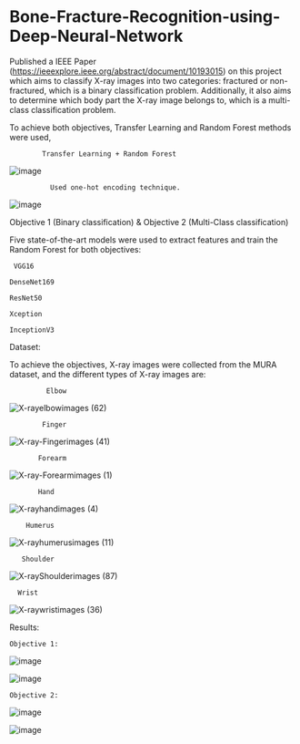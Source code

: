 # Bone-Fracture-Recognition-using-Deep-Neural-Network


Published a IEEE Paper (https://ieeexplore.ieee.org/abstract/document/10193015) on this project which  aims to classify X-ray images into two categories: fractured or non-fractured, which is a binary classification problem. Additionally, it also aims to determine which body part the X-ray image belongs to, which is a multi-class classification problem.

To achieve both objectives, Transfer Learning and Random Forest methods were used, 

            Transfer Learning + Random Forest
![image](https://user-images.githubusercontent.com/110224556/220574926-deda20e0-082a-42ec-858f-a1dd8ad1ea74.png)



              Used one-hot encoding technique.
![image](https://user-images.githubusercontent.com/110224556/220575051-21e9c5fc-0b96-4167-bc6e-4835ed2c08a6.png)





Objective 1 (Binary classification) & Objective 2 (Multi-Class classification)

Five state-of-the-art models were used to extract features and train the Random Forest for both objectives:

     VGG16

    DenseNet169

    ResNet50

    Xception

    InceptionV3



Dataset:

To achieve the objectives, X-ray images were collected from the MURA dataset, and the different types of X-ray images are:


             Elbow
![X-rayelbowimages (62)](https://user-images.githubusercontent.com/110224556/220575399-2f060ddc-fffe-4453-8401-0cd8c195007f.png)


            Finger
![X-ray-Fingerimages (41)](https://user-images.githubusercontent.com/110224556/220576483-3efb6d56-3a08-47ea-a092-cdd1325faad3.png)

           Forearm
![X-ray-Forearmimages (1)](https://user-images.githubusercontent.com/110224556/220576866-a337e58c-3ed8-477a-b5d5-49f8724fdaa7.png)

           Hand
![X-rayhandimages (4)](https://user-images.githubusercontent.com/110224556/220577020-9e346ade-78f1-4e54-ae75-1ee9133c16f3.png)

        Humerus

![X-rayhumerusimages (11)](https://user-images.githubusercontent.com/110224556/220577366-edf7f887-ee0a-4cd6-a4f6-5c9bcd49d0f1.png)

       Shoulder
![X-rayShoulderimages (87)](https://user-images.githubusercontent.com/110224556/220577557-f7a271cc-6b64-430f-9d5e-1185b4302b1f.png)

      Wrist
![X-raywristimages (36)](https://user-images.githubusercontent.com/110224556/220577642-142012bd-faf4-4224-aaa6-2de9099bf87e.png)


 Results:



   
  
    Objective 1: 
     
![image](https://user-images.githubusercontent.com/110224556/220584195-d2954d42-a360-482f-86a5-d1036bdcfe81.png)

   
![image](https://user-images.githubusercontent.com/110224556/220578032-b94ca1e8-2ef0-4d5b-855a-484e6b750542.png)


    Objective 2: 
    
 ![image](https://user-images.githubusercontent.com/110224556/220584443-8d92ed3f-6929-4c5f-8612-c5cc7022e2f8.png)

![image](https://user-images.githubusercontent.com/110224556/220578332-1f936fb7-e64c-47c6-8b6c-28dbb1b4b6bb.png)
